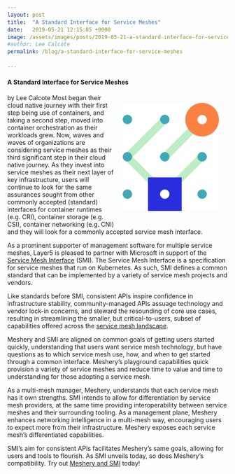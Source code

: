 ```yaml
---
layout: post
title:  "A Standard Interface for Service Meshes"
date:   2019-05-21 12:15:05 +0000
image: /assets/images/posts/2019-05-21-a-standard-interface-for-service-meshes/smi-logo.png
#author: Lee Calcote
permalink: /blog/a-standard-interface-for-service-meshes

---
```

<h4> A Standard Interface for Service Meshes</h4>
by Lee Calcote

<div class="row" style="float:right;padding:20px;text-align:center;">
<a href="https://smi-spec.io" rel="nofollow"><img src="/assets/images/posts/2019-05-21-a-standard-interface-for-service-meshes/smi-logo.png" alt="" width="220"  /></a>
</div>
Most began their cloud native journey with their first step being use of containers, and taking a second step, moved into container orchestration as their workloads grew. Now, waves and waves of organizations are considering service meshes as their third significant step in their cloud native journey. As they invest into service meshes as their next layer of key infrastructure, users will continue to look for the same assurances sought from other commonly accepted (standard) interfaces for container runtimes (e.g. CRI), container storage (e.g. CSI), container networking (e.g. CNI) and they will look for a commonly accepted service mesh interface.

As a prominent supporter of management software for multiple service meshes, Layer5 is pleased to partner with Microsoft in support of the [Service Mesh Interface](https://smi-spec.io) (SMI). The Service Mesh Interface is a specification for service meshes that run on Kubernetes. As such, SMI defines a common standard that can be implemented by a variety of service mesh projects and vendors.

Like standards before SMI, consistent APIs inspire confidence in infrastructure stability, community-managed APIs assuage technology and vendor lock-in concerns, and steward the resounding of core use cases, resulting in streamlining the smaller, but critical-to-users, subset of capabilities offered across the [service mesh landscape](https://layer5.io/landscape). 

Meshery and SMI are aligned on common goals of getting users started quickly, understanding that users want service mesh technology, but have questions as to which service mesh use, how, and when to get started through a common interface. Meshery’s playground capabilities quick provision a variety of service meshes and reduce time to value and time to understanding for those adopting a service mesh.

As a multi-mesh manager, Meshery, understands that each service mesh has it own strengths. SMI intends to allow for differentiation by service mesh providers, at the same time providing interoperability between service meshes and their surrounding tooling. As a management plane, Meshery enhances networking intelligence in a multi-mesh way, encouraging users to expect more from their infrastructure. Meshery exposes each service mesh’s differentiated capabilities. 

SMI’s aim for consistent APIs facilitates Meshery’s same goals, allowing for users and tools to flourish. As SMI unveils today, so does Meshery’s compatibility. Try out [Meshery and SMI](https://layer5.io/meshery) today!